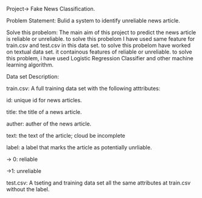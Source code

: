 Project-> Fake News Classification.

Problem Statement: Bulid a system to identify unreliable news article.

Solve this probelom: The main aim of this project to predict the news article is reliable or unreliable. to solve this probelom I have used same feature for train.csv and test.csv in this data set. to solve this probelom have worked on textual data set. it containous features of reliable or unreliable. to solve this problem, i have used Logistic Regression Classifier and other machine learning algorithm. 

Data set Description: 

train.csv: A full training data set with the following atttributes:

id: unique id for news articles.

title: the title of a news article.

auther: auther of the news article.

text: the text of the article; cloud be incomplete 

label: a label that marks the article as  potentially unrliable. 

 -> 0: reliable
 
 ->1: unreliable
 
test.csv: A tseting and training data set all the same attributes at train.csv without the label.


